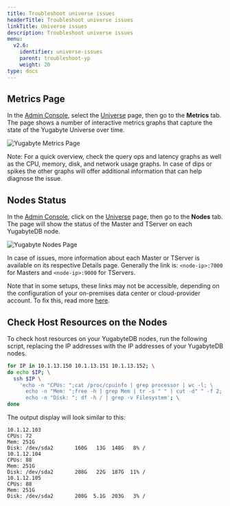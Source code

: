 ```yaml
---
title: Troubleshoot universe issues
headerTitle: Troubleshoot universe issues
linkTitle: Universe issues
description: Troubleshoot universe issues
menu:
  v2.6:
    identifier: universe-issues
    parent: troubleshoot-yp
    weight: 20
type: docs
---
```


## Metrics Page

In the [Admin Console](../../install-yugabyte-platform/), select the [Universe](../../../architecture/concepts/universe/) page, then go to the **Metrics** tab. The page shows a number of interactive metrics graphs that capture the state of the Yugabyte Universe over time.

![Yugabyte Metrics Page](/images/troubleshooting/check-metrics.png)

Note: For a quick overview, check the query ops and latency graphs as well as the CPU, memory, disk, and network usage graphs. In case of dips or spikes the other graphs will offer additional information that can help diagnose the issue.

## Nodes Status

In the [Admin Console](../../install-yugabyte-platform/), click on the [Universe](../../../architecture/concepts/universe/) page, then go to the **Nodes** tab.
The page will show the status of the Master and TServer on each YugabyteDB node.

![Yugabyte Nodes Page](/images/troubleshooting/check-node-status.png)

In case of issues, more information about each Master or TServer is available on its respective Details page.
Generally the link is: `<node-ip>:7000` for Masters and `<node-ip>:9000` for TServers.

Note that in some setups, these links may not be accessible, depending on the configuration of your on-premises  data center or cloud-provider account. To fix this, read more [here](../../../troubleshoot/nodes/check-processes/).

## Check Host Resources on the Nodes

To check host resources on your YugabyteDB nodes, run the following script, replacing the IP addresses with the IP addresses of your YugabyteDB nodes.

```sh
for IP in 10.1.13.150 10.1.13.151 10.1.13.152; \
do echo $IP; \
  ssh $IP \
    'echo -n "CPUs: ";cat /proc/cpuinfo | grep processor | wc -l; \
      echo -n "Mem: ";free -h | grep Mem | tr -s " " | cut -d" " -f 2; \
      echo -n "Disk: "; df -h / | grep -v Filesystem'; \
done
```

The output display will look similar to this:

```
10.1.12.103
CPUs: 72
Mem: 251G
Disk: /dev/sda2       160G   13G  148G   8% /
10.1.12.104
CPUs: 88
Mem: 251G
Disk: /dev/sda2       208G   22G  187G  11% /
10.1.12.105
CPUs: 88
Mem: 251G
Disk: /dev/sda2       208G  5.1G  203G   3% /
```
